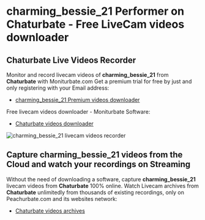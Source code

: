 # charming_bessie_21 Performer on Chaturbate - Free LiveCam videos downloader

## Chaturbate Live Videos Recorder

Monitor and record livecam videos of **charming_bessie_21** from **Chaturbate** with Moniturbate.com
Get a premium trial for free by just and only registering with your Email address:
* [charming_bessie_21 Premium videos downloader](https://moniturbate.com/request-demo-licence-key.html)

Free livecam videos downloader - Moniturbate Software:
* [Chaturbate videos downloader](https://moniturbate.com/moniturbate-download-software.html)

![charming_bessie_21 livecam videos recorder](https://peachurnet.com/templates/moniturbate-software.png)


## Capture charming_bessie_21 videos from the Cloud and watch your recordings on Streaming

Without the need of downloading a software, capture **charming_bessie_21** livecam videos from **Chaturbate** 100% online.
Watch Livecam archives from **Chaturbate** unlimitedly from thousands of existing recordings, only on Peachurbate.com and its websites network:
* [Chaturbate videos archives](https://peachurnet.com/)